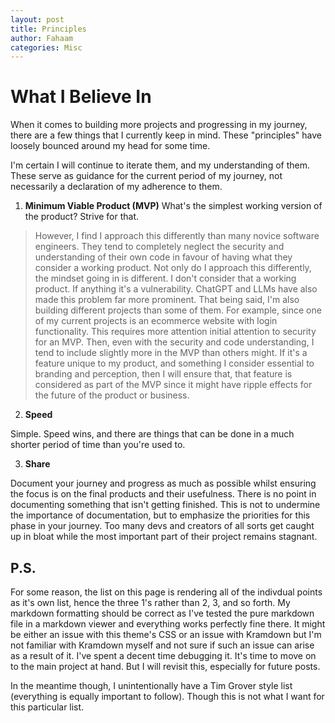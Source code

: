 ```yaml
---
layout: post
title: Principles
author: Fahaam
categories: Misc
---
```


# What I Believe In

When it comes to building more projects and progressing in my journey, there are a few things that I currently keep in mind. These "principles" have loosely bounced around my head for some time.

I'm certain I will continue to iterate them, and my understanding of them. These serve as guidance for the current period of my journey, not necessarily a declaration of my adherence to them.

1. **Minimum Viable Product (MVP)** What's the simplest working version of the product? Strive for that. 

> However, I find I approach this differently than many novice software engineers. They tend to completely neglect the security and understanding of their own code in favour of having what they consider a working product. Not only do I approach this differently, the mindset going in is different. I don't consider that a working product. If anything it's a vulnerability. ChatGPT and LLMs have also made this problem far more prominent. That being said, I'm also building different projects than some of them. For example, since one of my current projects is an ecommerce website with login functionality. This requires more attention initial attention to security for an MVP. Then, even with the security and code understanding, I tend to include slightly more in the MVP than others might. If it's a feature unique to my product, and something I consider essential to branding and perception, then I will ensure that, that feature is considered as part of the MVP since it might have ripple effects for the future of the product or business. 

2. **Speed**

Simple. Speed wins, and there are things that can be done in a much shorter period of time than you're used to.

3. **Share**

Document your journey and progress as much as possible whilst ensuring the focus is on the final products and their usefulness. There is no point in documenting something that isn't getting finished. This is not to undermine the importance of documentation, but to emphasize the priorities for this phase in your journey. Too many devs and creators of all sorts get caught up in bloat while the most important part of their project remains stagnant.


## P.S.

For some reason, the list on this page is rendering all of the indivdual points as it's own list, hence the three 1's rather than 2, 3, and so forth. My markdown formatting should be correct as I've tested the pure markdown file in a markdown viewer and everything works perfectly fine there. It might be either an issue with this theme's CSS or an issue with Kramdown but I'm not familiar with Kramdown myself and not sure if such an issue can arise as a result of it. I've spent a decent time debugging it. It's time to move on to the main project at hand. But I will revisit this, especially for future posts.

In the meantime though, I unintentionally have a Tim Grover style list (everything is equally important to follow). Though this is not what I want for this particular list.



